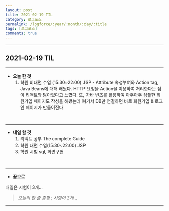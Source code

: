 ```yaml
---
layout: post
title: 2021-02-19 TIL
category: 로그포스
permalink: /logforce/:year/:month/:day/:title
tags: [로그포스]
comments: true
---
```


---

## 2021-02-19 TIL

---

- **오늘 한 것**
  1. 학원 비대면 수업 (15:30~22:00) JSP - Attribute 속성부여와 Action tag, Java Beans에 대해 배웠다. HTTP 요청을 Action을 이용하여 처리한다는 점이 리액트와 닮아있다고 느꼈다. 또, 자바 빈즈를 활용하여 아주아주 심플한 회원가입 페이지도 작성을 해봤는데 여기서 DB만 연결하면 바로 회원가입 & 로그인 페이지가 만들어진다

<br>

---

- **내일 할 것**
  1. 리액트 공부 The complete Guide
  2. 학원 대면 수업(15:30~22:00) JSP
  3. 학원 시험 sql, 화면구현

<br>

---

- **끝으로**

내일은 시험이 3개...

> _오늘의 한 줄 총평 : 시험이 3개..._

---
